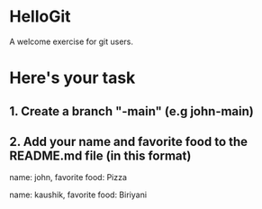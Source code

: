 # HelloGit
A welcome exercise for git users.

# Here's your task
## 1. Create a branch "<your-name>-main" (e.g john-main)
## 2. Add your name and favorite food to the README.md file (in this format)

name: john,
favorite food: Pizza

name: kaushik,
favorite food: Biriyani
